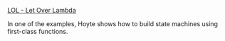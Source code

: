 [LOL - Let Over Lambda](https://www.amazon.ca/Let-Over-Lambda-Doug-Hoyte/dp/1435712757)

In one of the examples, Hoyte shows how to build state machines using first-class functions.

